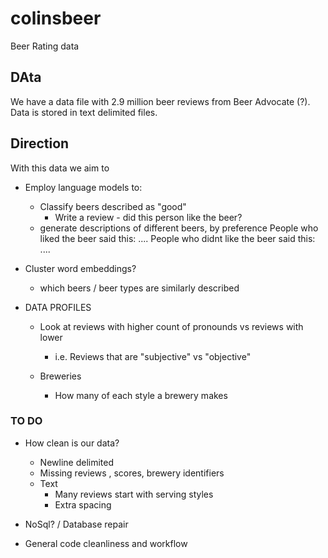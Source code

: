 # colinsbeer

Beer Rating data


## DAta

We have a data file with 2.9 million beer reviews from Beer Advocate (?). Data is stored in text delimited files. 


## Direction
With this data we aim to

- Employ language models to: 
    - Classify beers described as "good"
        - Write a review - did this person like the beer?
    - generate descriptions of different beers, by preference
        People who liked the beer said this: ....
        People who didnt like the beer said this: ....


- Cluster word embeddings?
    - which beers / beer types are similarly described
    

- DATA PROFILES
    - Look at reviews with higher count of pronounds vs reviews with lower
        - i.e. Reviews that are "subjective" vs "objective"

    - Breweries
        - How many of each style a brewery makes


### TO DO

- How clean is our data?
    - Newline delimited
    - Missing reviews , scores, brewery identifiers
    - Text 
        - Many reviews start with serving styles
        - Extra spacing


- NoSql? / Database repair

- General code cleanliness and workflow




  

